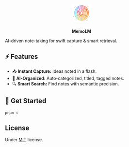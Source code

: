 <p align="center"><img src="./assets/logo-128x128-shadow.png" alt="logo" height="64"></p>
<p align="center"><b>MemoLM</b></p>

AI-driven note-taking for swift capture & smart retrieval.

## ⚡ Features

- 📥 **Instant Capture:** Ideas noted in a flash.
- 🤖 **AI-Organized:** Auto-categorized, titled, tagged notes.
- 🔍 **Smart Search:** Find notes with semantic precision.

## 🚀 Get Started

```powershell
pnpm i
```

## License

Under [MIT](./LICENSE) license.